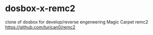 # dosbox-x-remc2
clone of dosbox for develop/reverse engeneering Magic Carpet remc2 https://github.com/turican0/remc2
